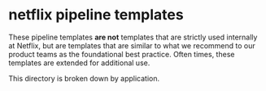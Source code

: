 # netflix pipeline templates

These pipeline templates **are not** templates that are strictly used internally
at Netflix, but are templates that are similar to what we recommend to our 
product teams as the foundational best practice. Often times, these templates
are extended for additional use.

This directory is broken down by application.
